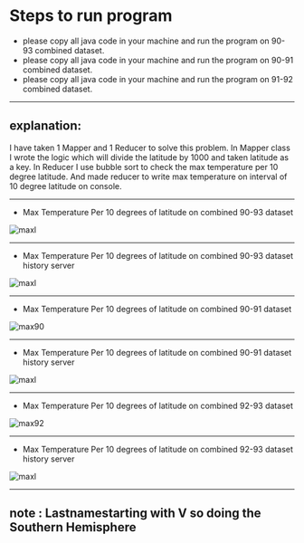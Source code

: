 
# Steps to run program

* please copy all java code in your machine and run the program on 90-93 combined dataset.
* please copy all java code in your machine and run the program on 90-91 combined dataset.
* please copy all java code in your machine and run the program on 91-92 combined dataset.

-------------------------------------

## explanation:

I have taken 1 Mapper and 1 Reducer to solve this problem. In Mapper class I wrote the logic which will divide the latitude by 1000 and taken latitude as a key.
In Reducer I use bubble sort to check the max temperature per 10 degree latitude. And made reducer to write max temperature on interval of 10 degree latitude on console.

--------------------------------------

* Max Temperature Per 10 degrees of latitude on combined 90-93 dataset 
  

![maxl](https://github.com/illinoistech-itm/mvishwakarma/blob/master/ITMD-521/Week-05/images/LatitudePer10_90919293.JPG)

------------------

* Max Temperature Per 10 degrees of latitude on combined 90-93 dataset history server
  

![maxl](https://github.com/illinoistech-itm/mvishwakarma/blob/master/ITMD-521/Week-05/images/LatitudePer10_19888_90919293.JPG)

------------------

* Max Temperature Per 10 degrees of latitude on combined 90-91 dataset 
  

![max90](https://github.com/illinoistech-itm/mvishwakarma/blob/master/ITMD-521/Week-05/images/LatitudePer10_9091.JPG)

------------------


* Max Temperature Per 10 degrees of latitude on combined 90-91 dataset history server
  

![maxl](https://github.com/illinoistech-itm/mvishwakarma/blob/master/ITMD-521/Week-05/images/LatitudePer10_19888_9091.JPG)

--------------------------------

* Max Temperature Per 10 degrees of latitude on combined 92-93 dataset 
  

![max92](https://github.com/illinoistech-itm/mvishwakarma/blob/master/ITMD-521/Week-05/images/LatitudePer10_9293.JPG)

------------------

* Max Temperature Per 10 degrees of latitude on combined 92-93 dataset history server
  

![maxl](https://github.com/illinoistech-itm/mvishwakarma/blob/master/ITMD-521/Week-05/images/LatitudePer10_19888_9293.JPG)

--------------------------------

## note : Lastnamestarting with V so doing the Southern Hemisphere